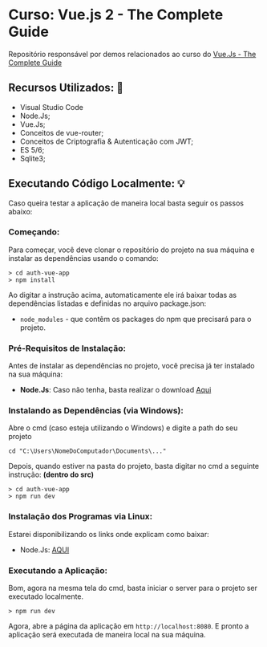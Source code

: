 # Curso: Vue.js 2 - The Complete Guide

Repositório responsável por demos relacionados ao curso do [Vue.Js - The Complete Guide](https://www.udemy.com/vuejs-2-the-complete-guide/)


## Recursos Utilizados: :mega:

- Visual Studio Code
- Node.Js;
- Vue.Js;
- Conceitos de vue-router;
- Conceitos de Criptografia & Autenticação com JWT;
- ES 5/6;
- Sqlite3;


## Executando Código Localmente: :bulb:

Caso queira testar a aplicação de maneira local basta seguir os passos abaixo:

### Começando:

Para começar, você deve clonar o repositório do projeto na sua máquina e instalar as dependências usando o comando:

```
> cd auth-vue-app 
> npm install
```

Ao digitar a instrução acima, automaticamente ele irá baixar todas as dependências listadas e definidas no arquivo package.json:

* `node_modules` - que contêm os packages do npm que precisará para o projeto.


### Pré-Requisitos de Instalação:

Antes de instalar as dependências no projeto, você precisa já ter instalado na sua máquina:

* **Node.Js**: Caso não tenha, basta realizar o download [Aqui](https://nodejs.org/en/)


### Instalando as Dependências (via Windows):

Abre o cmd (caso esteja utilizando o Windows) e digite a path do seu projeto

```
cd "C:\Users\NomeDoComputador\Documents\..."
```

Depois, quando estiver na pasta do projeto, basta digitar no cmd a seguinte instrução: **(dentro do src)**
```
> cd auth-vue-app 
> npm run dev
```


### Instalação dos Programas via Linux:

Estarei disponibilizando os links onde explicam como baixar:

- Node.Js: [AQUI](https://nodejs.org/en/download/package-manager/)


### Executando a Aplicação: 

Bom, agora na mesma tela do cmd, basta iniciar o server para o projeto ser executado localmente.

```
> npm run dev
```


Agora, abre a página da aplicação em `http://localhost:8080`. E pronto a aplicação será executada de maneira local na sua máquina.        
